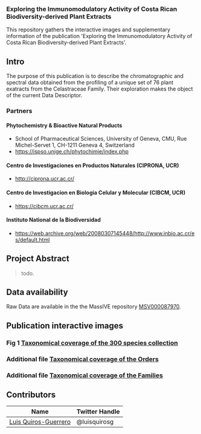 ### **Exploring the Immunomodulatory Activity of Costa Rican Biodiversity-derived Plant Extracts**

This repository gathers the interactive images and supplementary information of the publication 'Exploring the Immunomodulatory Activity of Costa Rican Biodiversity-derived Plant Extracts'.

## Intro 

The purpose of this publication is to describe the chromatographic and spectral data obtained from the profiling of a unique set of 76 plant exatracts from the Celastraceae Family.
Their exploration makes the object of the current Data Descriptor.

### Partners


#### Phytochemistry & Bioactive Natural Products 

- School of Pharmaceutical Sciences, University of Geneva, CMU, Rue Michel-Servet 1, CH-1211 Geneva 4, Switzerland
- https://ispso.unige.ch/phytochimie/index.php

#### Centro de Investigaciones en Productos Naturales (CIPRONA, UCR)

- http://ciprona.ucr.ac.cr/

#### Centro de Investigacion en Biologia Celular y Molecular (CIBCM, UCR)

- https://cibcm.ucr.ac.cr/

#### Instituto National de la Biodiversidad 

- https://web.archive.org/web/20080307145448/http://www.inbio.ac.cr/es/default.html

## Project Abstract 
> 
> todo.
> 
## Data availability  

Raw Data are available in the the MassIVE repository [MSV000087970](https://doi.org/doi:10.25345/C5PJ9N).

<!-- toc -->

## Publication interactive images

### Fig 1 [**Taxonomical coverage of the 300 species collection**](/docs/taxo_plot.pdf)

### Additional file [**Taxonomical coverage of the Orders**](/docs/order_coverage_plot.html)

### Additional file [**Taxonomical coverage of the Families**](/docs/family_coverage_plot.html)


<!-- tocstop -->



## Contributors

|Name     |  Twitter Handle   | 
|---------|-----------------|
|[Luis Quiros-Guerrero](https://github.com/luigiquiros)| @luisquirosg       |




